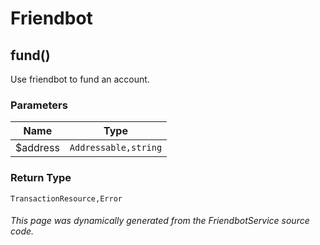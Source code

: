 # Friendbot 

## fund()

Use friendbot to fund an account.

### Parameters

| Name | Type |
| ---- | ---- |
| $address| `Addressable,string` |

### Return Type

`TransactionResource,Error`

###### This page was dynamically generated from the FriendbotService source code.

